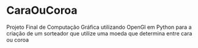 # CaraOuCoroa
Projeto Final de Computação Gráfica utilizando OpenGl em Python para a criação de um sorteador que utilize uma moeda que determina entre cara ou coroa
